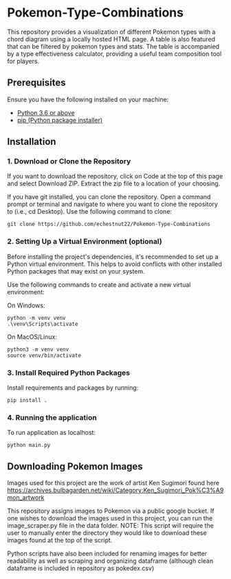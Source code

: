 # Pokemon-Type-Combinations

This repository provides a visualization of different Pokemon types with a chord diagram using a locally hosted HTML page. A table is also featured that can be filtered by pokemon types and stats. The table is accompanied by a type effectiveness calculator, providing a useful team composition tool for players.

## Prerequisites
Ensure you have the following installed on your machine:
- [Python 3.6 or above](https://www.python.org/downloads/)
- [pip (Python package installer)](https://pip.pypa.io/en/stable/installation/)



## Installation
### 1. Download or Clone the Repository

If you want to download the repository, click on Code at the top of this page and select Download ZIP. Extract the zip file to a location of your choosing.

If you have git installed, you can clone the repository. Open a command prompt or terminal and navigate to where you want to clone the repository to (i.e., cd Desktop). Use the following command to clone:
```
git clone https://github.com/echestnut22/Pokemon-Type-Combinations
```


### 2. Setting Up a Virtual Environment (optional)

Before installing the project's dependencies, it's recommended to set up a Python virtual environment. This helps to avoid conflicts with other       installed Python packages that may exist on your system.

Use the following commands to create and activate a new virtual environment:

On Windows:

```
python -m venv venv
.\venv\Scripts\activate
```
On MacOS/Linux:

```
python3 -m venv venv
source venv/bin/activate
```

### 3. Install Required Python Packages
Install requirements and packages by running:
```
pip install .
```

### 4. Running the application 
To run application as localhost:
```
python main.py
```


## Downloading Pokemon Images
Images used for this project are the work of artist Ken Sugimori found here https://archives.bulbagarden.net/wiki/Category:Ken_Sugimori_Pok%C3%A9mon_artwork

This repository assigns images to Pokemon via a public google bucket. If one wishes to download the images used in this project, you can run the image_scraper.py file in the data folder. NOTE: This script will require the user to manually enter the directory they would like to download these images found at the top of the script. 

Python scripts have also been included for renaming images for better readability as well as scraping and organizing dataframe (although clean dataframe is included in repository as pokedex.csv)
